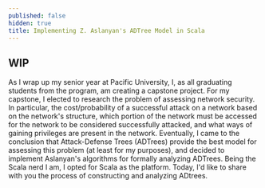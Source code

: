 ```yaml
---
published: false
hidden: true
title: Implementing Z. Aslanyan's ADTree Model in Scala
---
```

## WIP
As I wrap up my senior year at Pacific University, I, as all graduating students from the program, am creating a capstone project. For my capstone, I elected to research the problem of assessing network security. In particular, the cost/probability of a successful attack on a network based on the network's structure, which portion of the network must be accessed for the network to be considered successfully attacked, and what ways of gaining privileges are present in the network. Eventually, I came to the conclusion that Attack-Defense Trees (ADTrees) provide the best model for assessing this problem (at least for my purposes), and decided to implement Aslanyan's algorithms for formally analyzing ADTrees. Being the Scala nerd I am, I opted for Scala as the platform. Today, I'd like to share with you the process of constructing and analyzing ADtrees.
